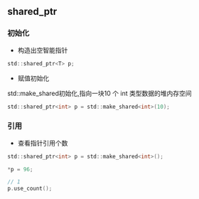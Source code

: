 <!--
 * @Description: 
 * @Version: 1.0
 * @Author: DaLao
 * @Email: dalao_li@163.com
 * @Date: 2022-03-27 21:36:47
 * @LastEditors: DaLao
 * @LastEditTime: 2022-06-27 23:04:49
-->

## shared_ptr


### 初始化


- 构造出空智能指针

```c
std::shared_ptr<T> p;
```


- 赋值初始化

std::make_shared<T>初始化,指向一块10 个 int 类型数据的堆内存空间

```c
std::shared_ptr<int> p = std::make_shared<int>(10);
```


### 引用

- 查看指针引用个数

```c
std::shared_ptr<int> p = std::make_shared<int>();

*p = 96;

// 1
p.use_count();
```